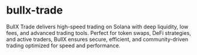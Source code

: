 # bullx-trade
BullX Trade delivers high-speed trading on Solana with deep liquidity, low fees, and advanced trading tools. Perfect for token swaps, DeFi strategies, and active traders, BullX ensures secure, efficient, and community-driven trading optimized for speed and performance.
